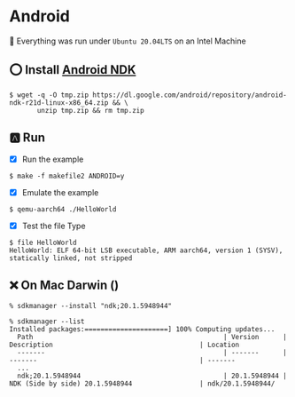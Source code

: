 # Android

:bookmark: Everything was run under `Ubuntu 20.04LTS` on an Intel Machine

## :o: Install [Android NDK](https://developer.android.com/ndk)


```
$ wget -q -O tmp.zip https://dl.google.com/android/repository/android-ndk-r21d-linux-x86_64.zip && \
       unzip tmp.zip && rm tmp.zip
```

## :a: Run 

- [x] Run the example

```
$ make -f makefile2 ANDROID=y
```

- [x] Emulate the example

```
$ qemu-aarch64 ./HelloWorld
```

- [x] Test the file Type

```
$ file HelloWorld
HelloWorld: ELF 64-bit LSB executable, ARM aarch64, version 1 (SYSV), statically linked, not stripped
```

## :x: On Mac Darwin ()

```
% sdkmanager --install "ndk;20.1.5948944"
```

```
% sdkmanager --list
Installed packages:=====================] 100% Computing updates...             
  Path                                                | Version      | Description                                     | Location                                            
  -------                                             | -------      | -------                                         | -------                                             
  ...
  ndk;20.1.5948944                                    | 20.1.5948944 | NDK (Side by side) 20.1.5948944                 | ndk/20.1.5948944/                    
```
